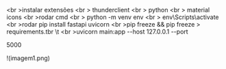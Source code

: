 <br \>instalar extensões
<br \>	thunderclient
<br \>	python
<br \>	material icons
<br \>rodar cmd
<br \>	python -m venv env
<br \>	env\Scripts\activate
<br \>rodar pip install fastapi uvicorn
<br \>pip freeze && pip freeze > requirements.tbr \t
<br \>uvicorn main:app --host 127.0.0.1 --port <p>5000

!(imagem1.png)